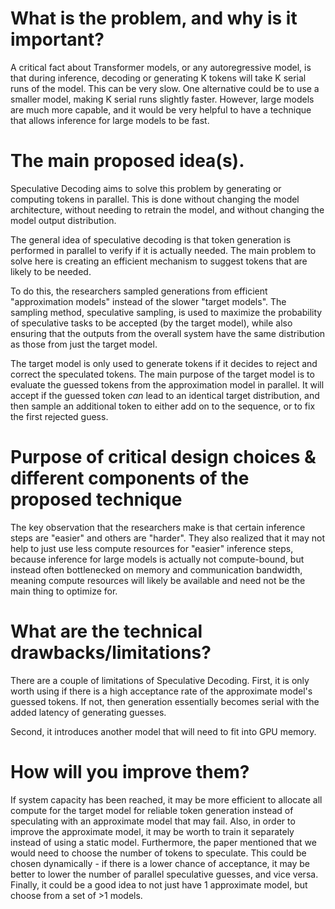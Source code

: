 # What is the problem, and why is it important?
A critical fact about Transformer models, or any autoregressive model, is that during inference, decoding or generating K tokens will take K serial runs of the
model. This can be very slow. One alternative could be to use a smaller model, making K serial runs slightly faster. However, large models are much more capable,
and it would be very helpful to have a technique that allows inference for large models to be fast.

# The main proposed idea(s).
Speculative Decoding aims to solve this problem by generating or computing tokens in parallel. This is done without changing the model architecture, without 
needing to retrain the model, and without changing the model output distribution. 

The general idea of speculative decoding is that token generation is performed in parallel to verify if it is actually needed. The main problem to solve here is creating an efficient mechanism to suggest tokens that are likely to be needed. 

To do this, the researchers sampled generations from efficient "approximation models" instead of the slower "target models". The sampling method, speculative sampling, is used to maximize the probability of speculative tasks to be accepted (by the target model), while also ensuring that the outputs from the overall system have the same distribution as those from just the target model. 

The target model is only used to generate tokens if it decides to reject and correct the speculated tokens. The main purpose of the target model is to evaluate
the guessed tokens from the approximation model in parallel. It will accept if the guessed token *can* lead to an identical target distribution, and then sample
an additional token to either add on to the sequence, or to fix the first rejected guess.

# Purpose of critical design choices & different components of the proposed technique
The key observation that the researchers make is that certain inference steps are "easier" and others are "harder". They also realized that it may not help to 
just use less compute resources for "easier" inference steps, because inference for large models is actually not compute-bound, but instead often bottlenecked on
memory and communication bandwidth, meaning compute resources will likely be available and need not be the main thing to optimize for. 

# What are the technical drawbacks/limitations?

There are a couple of limitations of Speculative Decoding. First, it is only worth using if there is a high acceptance rate of the approximate model's guessed
tokens. If not, then generation essentially becomes serial with the added latency of generating guesses. 

Second, it introduces another model that will need to fit into GPU memory. 

# How will you improve them?
If system capacity has been reached, it may be more efficient to allocate all compute for the target model for reliable token generation instead of speculating
with an approximate model that may fail. 
Also, in order to improve the approximate model, it may be worth to train it separately instead of using a static model. 
Furthermore, the paper mentioned that we would need to choose the number of tokens to speculate. This could be chosen dynamically - if there is a lower chance of 
acceptance, it may be better to lower the number of parallel speculative guesses, and vice versa. 
Finally, it could be a good idea to not just have 1 approximate model, but choose from a set of >1 models. 
